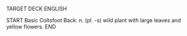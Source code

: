 TARGET DECK
ENGLISH

START
Basic
Coltsfoot
Back: n. (pl. -s) wild plant with large leaves and yellow flowers.
END
